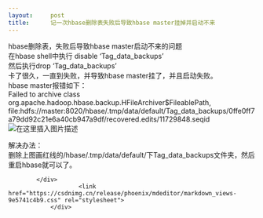 ```yaml
---
layout:     post
title:      记一次hbase删除表失败后导致hbase master挂掉并启动不来
---
```

<div id="article_content" class="article_content clearfix csdn-tracking-statistics" data-pid="blog" data-mod="popu_307" data-dsm="post">
								            <div id="content_views" class="markdown_views prism-atom-one-dark">
							<!-- flowchart 箭头图标 勿删 -->
							<svg xmlns="http://www.w3.org/2000/svg" style="display: none;"><path stroke-linecap="round" d="M5,0 0,2.5 5,5z" id="raphael-marker-block" style="-webkit-tap-highlight-color: rgba(0, 0, 0, 0);"></path></svg>
							<p>hbase删除表，失败后导致hbase master启动不来的问题<br>
在hbase shell中执行 disable ‘Tag_data_backups’<br>
然后执行drop ‘Tag_data_backups’<br>
卡了很久，一直到失败，并导致hbase master挂了，并且启动失败。<br>
hbase master报错如下：<br>
Failed to archive class org.apache.hadoop.hbase.backup.HFileArchiver$FileablePath, file:hdfs://master:8020/hbase/.tmp/data/default/Tag_data_backups/0ffe0ff7a79dd92c21e6a40cb947a9df/recovered.edits/11729848.seqid<br>
<img src="https://img-blog.csdnimg.cn/20181113153412959.png?x-oss-process=image/watermark,type_ZmFuZ3poZW5naGVpdGk,shadow_10,text_aHR0cHM6Ly9ibG9nLmNzZG4ubmV0L3dlaXhpbl80MjgzODE1OA==,size_16,color_FFFFFF,t_70" alt="在这里插入图片描述"></p>
<p>解决办法：<br>
删除上图画红线的/hbase/.tmp/data/default/下Tag_data_backups文件夹，然后重启hbase就可以了。</p>

            </div>
						<link href="https://csdnimg.cn/release/phoenix/mdeditor/markdown_views-9e5741c4b9.css" rel="stylesheet">
                </div>